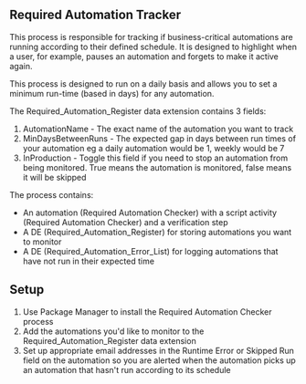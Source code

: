 Required Automation Tracker
---------------------------

This process is responsible for tracking if business-critical automations are running according to their defined schedule. It is designed to highlight when a user, for example, pauses an automation and forgets to make it active again.

This process is designed to run on a daily basis and allows you to set a minimum run-time (based in days) for any automation.

The Required_Automation_Register data extension contains 3 fields:
1. AutomationName - The exact name of the automation you want to track
2. MinDaysBetweenRuns - The expected gap in days between run times of your automation eg a daily automation would be 1, weekly would be 7
3. InProduction - Toggle this field if you need to stop an automation from being monitored. True means the automation is monitored, false means it will be skipped

The process contains:
* An automation (Required Automation Checker) with a script activity (Required Automation Checker) and a verification step
* A DE (Required_Automation_Register) for storing automations you want to monitor
* A DE (Required_Automation_Error_List) for logging automations that have not run in their expected time

Setup
-----
1. Use Package Manager to install the Required Automation Checker process
2. Add the automations you'd like to monitor to the Required_Automation_Register data extension
3. Set up appropriate email addresses in the Runtime Error or Skipped Run field on the automation so you are alerted when the automation picks up an automation that hasn't run according to its schedule
